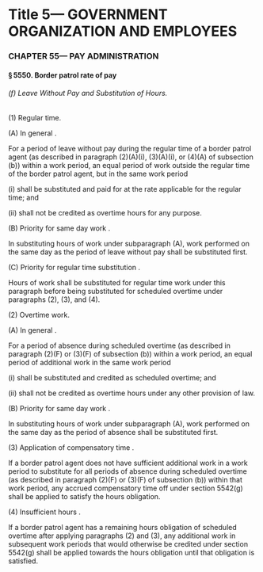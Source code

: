 
# Title 5— GOVERNMENT ORGANIZATION AND EMPLOYEES
### CHAPTER 55— PAY ADMINISTRATION
#### § 5550. Border patrol rate of pay
###### (f) Leave Without Pay and Substitution of Hours.

(1) Regular time.

(A) In general .

For a period of leave without pay during the regular time of a border patrol agent (as described in paragraph (2)(A)(i), (3)(A)(i), or (4)(A) of subsection (b)) within a work period, an equal period of work outside the regular time of the border patrol agent, but in the same work period

(i) shall be substituted and paid for at the rate applicable for the regular time; and

(ii) shall not be credited as overtime hours for any purpose.

(B) Priority for same day work .

In substituting hours of work under subparagraph (A), work performed on the same day as the period of leave without pay shall be substituted first.

(C) Priority for regular time substitution .

Hours of work shall be substituted for regular time work under this paragraph before being substituted for scheduled overtime under paragraphs (2), (3), and (4).

(2) Overtime work.

(A) In general .

For a period of absence during scheduled overtime (as described in paragraph (2)(F) or (3)(F) of subsection (b)) within a work period, an equal period of additional work in the same work period

(i) shall be substituted and credited as scheduled overtime; and

(ii) shall not be credited as overtime hours under any other provision of law.

(B) Priority for same day work .

In substituting hours of work under subparagraph (A), work performed on the same day as the period of absence shall be substituted first.

(3) Application of compensatory time .

If a border patrol agent does not have sufficient additional work in a work period to substitute for all periods of absence during scheduled overtime (as described in paragraph (2)(F) or (3)(F) of subsection (b)) within that work period, any accrued compensatory time off under section 5542(g) shall be applied to satisfy the hours obligation.

(4) Insufficient hours .

If a border patrol agent has a remaining hours obligation of scheduled overtime after applying paragraphs (2) and (3), any additional work in subsequent work periods that would otherwise be credited under section 5542(g) shall be applied towards the hours obligation until that obligation is satisfied.
